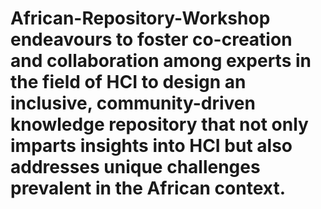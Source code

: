 # African-Repository-Workshop endeavours to foster co-creation and collaboration among experts in the field of HCI to design an inclusive, community-driven knowledge repository that not only imparts insights into HCI but also addresses unique challenges prevalent in the African context.
